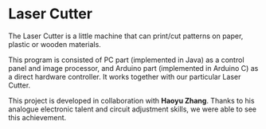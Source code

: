 Laser Cutter
============
The Laser Cutter is a little machine that can print/cut patterns on paper,
plastic or wooden materials.

This program is consisted of PC part (implemented in Java)
as a control panel and image processor,
and Arduino part (implemented in Arduino C) as a direct hardware controller.
It works together with our particular Laser Cutter.

This project is developed in collaboration with **Haoyu Zhang**.
Thanks to his analogue electronic talent and circuit adjustment skills,
we were able to see this achievement.
